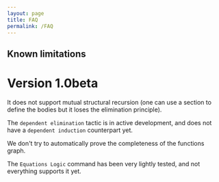 ```yaml
---
layout: page
title: FAQ
permalink: /FAQ
---
```


## Known limitations

# Version 1.0beta

It does not support mutual structural recursion (one can use a section
to define the bodies but it loses the elimination principle).

The ``dependent elimination`` tactic is in active development, and does
not have a ``dependent induction`` counterpart yet.

We don't try to automatically prove the completeness of the functions
 graph.
 
The ``Equations Logic`` command has been very lightly tested, and not
everything supports it yet.

